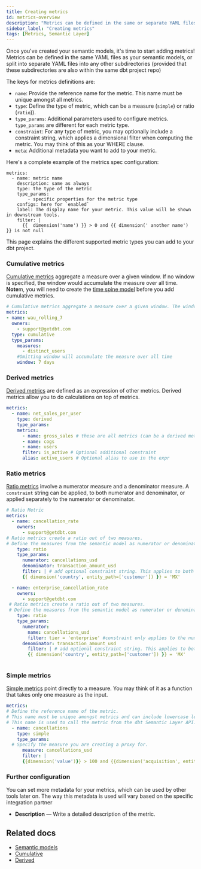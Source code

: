 ```yaml
---
title: Creating metrics
id: metrics-overview
description: "Metrics can be defined in the same or separate YAML files from semantic models within the same dbt project repo."
sidebar_label: "Creating metrics"
tags: [Metrics, Semantic Layer]
---
```

  
Once you've created your semantic models, it's time to start adding metrics! Metrics can be defined in the same YAML files as your semantic models, or split into separate YAML files into any other subdirectories (provided that these subdirectories are also within the same dbt project repo)

The keys for metrics definitions are: 

* `name`: Provide the reference name for the metric. This name must be unique amongst all metrics.  
* `type`: Define the type of metric, which can be a measure (`simple`) or ratio (`ratio`)). 
* `type_params`: Additional parameters used to configure metrics. `type_params` are different for each metric type. 
* `constraint`: For any type of metric, you may optionally include a constraint string, which applies a dimensional filter when computing the metric. You may think of this as your WHERE clause.  
* `meta`: Additional metadata you want to add to your metric. 

Here's a complete example of the metrics spec configuration:

```
metrics:
  - name: metric name
    description: same as always
    type: the type of the metric
    type_params:
        - specific properties for the metric type
    configs: here for `enabled`
    label: The display name for your metric. This value will be shown in downstream tools.
    filter: |
      {{  dimension('name') }} > 0 and {{ dimension(' another name') }} is not null

```
This page explains the different supported metric types you can add to your dbt project. 
<!--
- [Cumulative](#cumulative-metrics) — Cumulative metrics aggregate a measure over a given window.
- [Derived](#derived-metrics) — An expression of other metrics, which allows you to do calculation on top of metrics.
- [Expression](#expression-metrics) — Allow measures to be modified using a SQL expression.
- [Measure proxy](#measure-proxy-metrics) — Metrics that refer directly to one measure.
- [Ratio](#ratio-metrics) — Create a ratio out of two measures. 
-->


### Cumulative metrics 

[Cumulative metrics](/docs/build/cumulative) aggregate a measure over a given window. If no window is specified, the window would accumulate the measure over all time. **Note**m, you will need to create the [time spine model](/docs/build/metricflow-time-spine) before you add cumulative metrics.

```yaml
# Cumulative metrics aggregate a measure over a given window. The window is considered infinite if no window parameter is passed (accumulate the measure over all time)
metrics:
- name: wau_rolling_7
  owners:
    - support@getdbt.com
  type: cumulative
  type_params:
    measures:
      - distinct_users
    #Omitting window will accumulate the measure over all time
    window: 7 days
```
### Derived metrics

[Derived metrics](/docs/build/derived) are defined as an expression of other metrics. Derived metrics allow you to do calculations on top of metrics. 

```yaml
metrics:
  - name: net_sales_per_user
    type: derived
    type_params: 
    metrics:
      - name: gross_sales # these are all metrics (can be a derived metric, meaning building a derived metric with derived metrics)
      - name: cogs
      - name: users
      filter: is_active # Optional additional constraint
      alias: active_users # Optional alias to use in the expr
```
<!-- not supported
### Expression metrics
Use [expression metrics](/docs/build/expr) when you're building a metric that involves a SQL expression of multiple measures.

```yaml
# Expression metric
metrics:
  name: revenue_usd
  type: expr # Expression metrics allow you to pass in any valid SQL expression.
  type_params:
    expr: transaction_amount_usd - cancellations_usd + alterations_usd # Define the SQL expression 
    measures: # Define all the measures that are to be used in this expression metric 
      - transaction_amount_usd
      - cancellations_usd
      - alterations_usd
```
-->

### Ratio metrics 

[Ratio metrics](/docs/build/ratio) involve a numerator measure and a denominator measure. A  `constraint` string  can be applied, to both numerator and denominator, or applied separately to the numerator or denominator. 

```yaml
# Ratio Metric
metrics:
  - name: cancellation_rate
    owners:
      - support@getdbt.com
# Ratio metrics create a ratio out of two measures.
# Define the measures from the semantic model as numerator or denominator
    type: ratio  
    type_params:
      numerator: cancellations_usd
      denominator: transaction_amount_usd
      filter: | # add optional constraint string. This applies to both the numerator and denominator
      {{ dimension('country', entity_path=['customer']) }} = 'MX'

  - name: enterprise_cancellation_rate
    owners:
      - support@getdbt.com
 # Ratio metrics create a ratio out of two measures. 
 # Define the measures from the semantic model as numerator or denominator
    type: ratio 
    type_params:
      numerator: 
        name: cancellations_usd
        filter: tier = 'enterprise' #constraint only applies to the numerator
      denominator: transaction_amount_usd 
        filter: | # add optional constraint string. This applies to both the numerator and denominator
        {{ dimension('country', entity_path=['customer']) }} = 'MX'
  
```
### Simple metrics

[Simple metrics](/docs/build/simple) point directly to a measure. You may think of it as a function that takes only one measure as the input.

<!--create_metric not supported yet
**Note:** If you've already defined the measure using the `create_metric: True` parameter, you don't need to create simple metrics.  However, if you would like to include a constraint on top of the measure, you will need to create a simple type metric. 
-->
```yaml
metrics: 
# Define the reference name of the metric.  
# This name must be unique amongst metrics and can include lowercase letters, numbers, and underscores. 
# This name is used to call the metric from the dbt Semantic Layer API.
  - name: cancellations 
    type: simple 
    type_params:
  # Specify the measure you are creating a proxy for. 
      measure: cancellations_usd 
      filter: | 
      {{dimension('value')}} > 100 and {{dimension('acquisition', entity_path=['user'])}}
```

### Further configuration 

You can set more metadata for your metrics, which can be used by other tools later on. The way this metadata is used will vary based on the specific integration partner

- **Description** &mdash;  Write a detailed description of the metric.

<!--Provide a detailed description of the metric. This description is surfaced in the main “definition” section of the metric page using rich Markdown formatting in the Transform UI. [this includes transform and not sure how this looks in core and cloud]-->


## Related docs

- [Semantic models](/docs/build/semantic-models)
- [Cumulative](/docs/build/cumulative)
- [Derived](/docs/build/derived)




